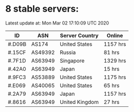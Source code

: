 # 8 stable servers:

Latest update at: Mon Mar 02 17:10:09 UTC 2020

| ID | ASN | Server Country | Online |
| -- | --- | -------------- | ------ |
| #.D09B | AS174 | United States | 1157 hrs |
| #.15CF | AS49392 | Russia | 81 hrs |
| #.7F1D | AS63949 | Singapore | 1329 hrs |
| #.42A0 | AS63949 | Japan | 15 hrs |
| #.9FC3 | AS53889 | United States | 1175 hrs |
| #.E069 | AS40065 | United States | 65 hrs |
| #.2A79 | AS63949 | Japan | 1157 hrs |
| #.8616 | AS63949 | United Kingdom | 27 hrs |

